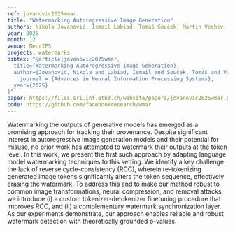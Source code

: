 ```yaml
---
ref: jovanovic2025wmar
title: "Watermarking Autoregressive Image Generation"
authors: Nikola Jovanović, Ismail Labiad, Tomáš Souček, Martin Vechev, Pierre Fernandez
year: 2025
month: 12
venue: NeurIPS
projects: watermarks
bibtex: "@article{jovanovic2025wmar,
  title={Watermarking Autoregressive Image Generation},
  author={Jovanović, Nikola and Labiad, Ismail and Souček, Tomáš and Vechev, Martin and Fernandez, Pierre},
	journal = {Advances in Neural Information Processing Systems},
  year={2025}
}"
paper: https://files.sri.inf.ethz.ch/website/papers/jovanovic2025wmar.pdf
code: https://github.com/facebookresearch/wmar
---
```


Watermarking the outputs of generative models has emerged as a promising approach for tracking their provenance. Despite significant interest in autoregressive image generation models and their potential for misuse, no prior work has attempted to watermark their outputs at the token level. In this work, we present the first such approach by adapting language model watermarking techniques to this setting. We identify a key challenge: the lack of reverse cycle-consistency (RCC), wherein re-tokenizing generated image tokens significantly alters the token sequence, effectively erasing the watermark. To address this and to make our method robust to common image transformations, neural compression, and removal attacks, we introduce (i) a custom tokenizer-detokenizer finetuning procedure that improves RCC, and (ii) a complementary watermark synchronization layer. As our experiments demonstrate, our approach enables reliable and robust watermark detection with theoretically grounded p-values.